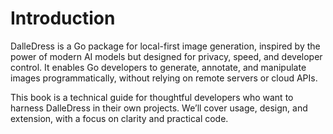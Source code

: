 # Introduction

DalleDress is a Go package for local-first image generation, inspired by the power of modern AI models but designed for privacy, speed, and developer control. It enables Go developers to generate, annotate, and manipulate images programmatically, without relying on remote servers or cloud APIs.

This book is a technical guide for thoughtful developers who want to harness DalleDress in their own projects. We’ll cover usage, design, and extension, with a focus on clarity and practical code.
